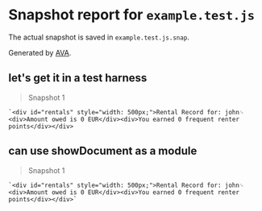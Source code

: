 # Snapshot report for `example.test.js`

The actual snapshot is saved in `example.test.js.snap`.

Generated by [AVA](https://ava.li).

## let's get it in a test harness

> Snapshot 1

    `<div id="rentals" style="width: 500px;">Rental Record for: john␊
    <div>Amount owed is 0 EUR</div><div>You earned 0 frequent renter points</div></div>

## can use showDocument as a module

> Snapshot 1

    `<div id="rentals" style="width: 500px;">Rental Record for: john␊
    <div>Amount owed is 0 EUR</div><div>You earned 0 frequent renter points</div></div>`
